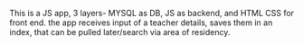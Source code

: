 This is a JS app, 3 layers- MYSQL as DB, JS as backend, and HTML CSS for front end.
the app receives input of a teacher details, saves them in an index, that can be pulled later/search via area of residency.
